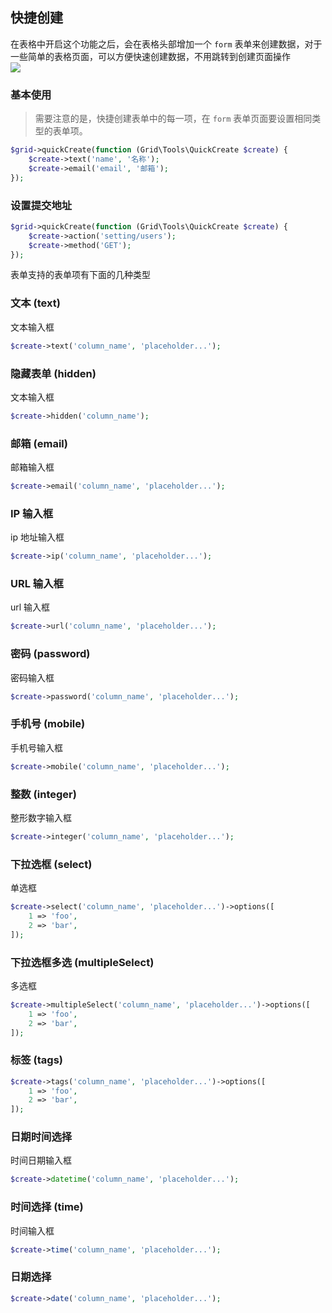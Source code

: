 ## 快捷创建

在表格中开启这个功能之后，会在表格头部增加一个 `form` 表单来创建数据，对于一些简单的表格页面，可以方便快速创建数据，不用跳转到创建页面操作  
![](https://cdn.learnku.com/uploads/images/202004/26/38389/sI5PPmhbqP.png!large)

### 基本使用

> 需要注意的是，快捷创建表单中的每一项，在 `form` 表单页面要设置相同类型的表单项。

```php
$grid->quickCreate(function (Grid\Tools\QuickCreate $create) {
    $create->text('name', '名称');
    $create->email('email', '邮箱');
});
```

### 设置提交地址

```php
$grid->quickCreate(function (Grid\Tools\QuickCreate $create) {
    $create->action('setting/users');
    $create->method('GET');
});
```

表单支持的表单项有下面的几种类型

### 文本 (text)

文本输入框

```php
$create->text('column_name', 'placeholder...');
```

### 隐藏表单 (hidden)

文本输入框

```php
$create->hidden('column_name');
```

### 邮箱 (email)

邮箱输入框

```php
$create->email('column_name', 'placeholder...');
```

### IP 输入框

ip 地址输入框

```php
$create->ip('column_name', 'placeholder...');
```

### URL 输入框

url 输入框

```php
$create->url('column_name', 'placeholder...');
```

### 密码 (password)

密码输入框

```php
$create->password('column_name', 'placeholder...');
```

### 手机号 (mobile)

手机号输入框

```php
$create->mobile('column_name', 'placeholder...');
```

### 整数 (integer)

整形数字输入框

```php
$create->integer('column_name', 'placeholder...');
```

### 下拉选框 (select)

单选框

```php
$create->select('column_name', 'placeholder...')->options([
    1 => 'foo',
    2 => 'bar',
]);
```

### 下拉选框多选 (multipleSelect)

多选框

```php
$create->multipleSelect('column_name', 'placeholder...')->options([
    1 => 'foo',
    2 => 'bar',
]);
```

### 标签 (tags)

```php
$create->tags('column_name', 'placeholder...')->options([
    1 => 'foo',
    2 => 'bar',
]);
```

### 日期时间选择

时间日期输入框

```php
$create->datetime('column_name', 'placeholder...');
```

### 时间选择 (time)

时间输入框

```php
$create->time('column_name', 'placeholder...');
```

### 日期选择

```php
$create->date('column_name', 'placeholder...');
```